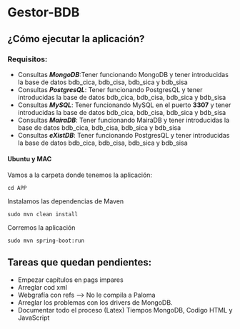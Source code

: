 # Gestor-BDB
## ¿Cómo ejecutar la aplicación?
### Requisitos:


- Consultas ***MongoDB***:Tener funcionando MongoDB y tener introducidas la base de datos bdb_cica, bdb_cisa, bdb_sica y bdb_sisa
- Consultas ***PostgresQL***: Tener funcionando PostgresQL y tener introducidas la base de datos bdb_cica, bdb_cisa, bdb_sica y bdb_sisa
- Consultas ***MySQL***: Tener funcionando MySQL en el puerto **3307** y tener introducidas la base de datos bdb_cica, bdb_cisa, bdb_sica y bdb_sisa
- Consultas ***MairaDB***: Tener funcionando MairaDB y tener introducidas la base de datos bdb_cica, bdb_cisa, bdb_sica y bdb_sisa
- Consultas ***eXistDB***: Tener funcionando PostgresQL y tener introducidas la base de datos bdb_cica, bdb_cisa, bdb_sica y bdb_sisa

#### Ubuntu y MAC


Vamos a la carpeta donde tenemos la aplicación:


```cd APP```


Instalamos las dependencias de Maven


```sudo mvn clean install```


Corremos la aplicación


```sudo mvn spring-boot:run```


## Tareas que quedan pendientes:

  - Empezar capítulos en pags impares
  - Arreglar cod xml
  - Webgrafía con refs --> No le compila  a Paloma
  - Arreglar los problemas con los drivers de MongoDB.
  - Documentar todo el proceso (Latex) Tiempos MongoDB, Codigo HTML y JavaScript
 

